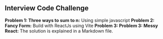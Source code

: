 ## Interview Code Challenge ##
**Problem 1: Three ways to sum to n:** Using simple javascript
**Problem 2: Fancy Form:** Build with ReactJs using Vite
**Problem 3: Problem 3: Messy React:** The solution is explained in a Markdown file.

